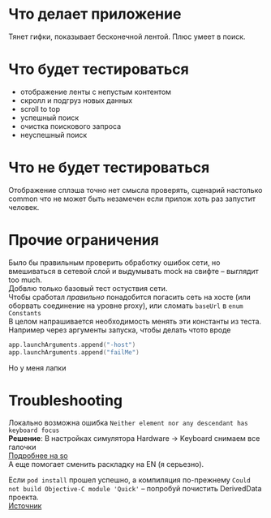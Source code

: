 #  Что делает приложение

Тянет гифки, показывает бесконечной лентой.
Плюс умеет в поиск.

#  Что будет тестироваться
 
 - отображение ленты с непустым контентом
 - скролл и подгруз новых данных
 - scroll to top
 - успешный поиск
 - очистка поискового запроса
 - неуспешный поиск

#  Что не будет тестироваться

Отображение сплэша точно нет смысла проверять, сценарий настолько common что не может быть незамечен если прилож хоть раз запустит человек.


#  Прочие ограничения

Было бы правильным проверить  обработку ошибок сети, но вмешиваться в сетевой слой и выдумывать mock на свифте –  выглядит too much. <br/>
Добвлю только базовый тест остуствия сети. <br/>
Чтобы сработал _правильно_ понадобится погасить сеть на хосте (или оборвать соединение на уровне proxy), или сломать `baseUrl` в `enum Constants` <br/>
В целом напрашивается необходимость менять эти константы из теста.  <br/>
Например через аргументы запуска, чтобы делать чтото вроде 
``` swift
app.launchArguments.append("-host")
app.launchArguments.append("failMe")
```
Но у меня лапки <br/>

# Troubleshooting

Локально возможна  ошибка `Neither element nor any descendant has keyboard focus`<br/>
__Решение__: В настройках симулятора Hardware → Keyboard снимаем все галочки<br/>
[Подробнее на so](https://stackoverflow.com/questions/32184837/ui-testing-failure-neither-element-nor-any-descendant-has-keyboard-focus-on-se)<br/>
А еще помогает сменить  раскладку на EN (я серьезно).<br/>


Если `pod install` прошел успешно, а компиляция по-прежнему `Could not build Objective-C module 'Quick'`  – попробуй почистить DerivedData проекта. <br/>
[Источник](https://github.com/Quick/Quick/issues/262)<br/>
